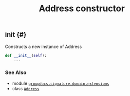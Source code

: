 ﻿---
title: Address constructor
second_title: GroupDocs.Signature for Python via .NET API References
description: 
type: docs
url: /python-net/groupdocs.signature.domain.extensions/address/__init__/
is_root: false
weight: 10
---

## __init__ {#}

Constructs a new instance of Address



```python
def __init__(self):
    ...
```





### See Also
* module [`groupdocs.signature.domain.extensions`](../../)
* class [`Address`](/signature/python-net/groupdocs.signature.domain.extensions/address)
